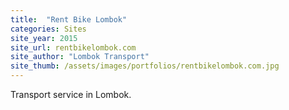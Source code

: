 ```yaml
---
title:  "Rent Bike Lombok"
categories: Sites
site_year: 2015
site_url: rentbikelombok.com
site_author: "Lombok Transport"
site_thumb: /assets/images/portfolios/rentbikelombok.com.jpg
---
```


Transport service in Lombok.